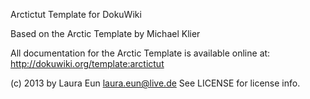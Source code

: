 Arctictut Template for DokuWiki

Based on the Arctic Template by Michael Klier

All documentation for the Arctic Template is available online at:
http://dokuwiki.org/template:arctictut

(c) 2013 by Laura Eun <laura.eun@live.de>
See LICENSE for license info.
